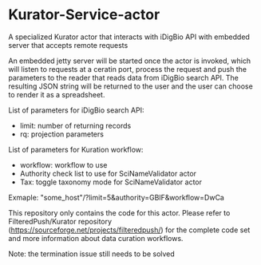 # Kurator-Service-actor
A specialized Kurator actor that interacts with iDigBio API with embedded server that accepts remote requests

An embedded jetty server will be started once the actor is invoked, which will listen to requests at a ceratin port, process the request and push the parameters to the reader that reads data from iDigBio search API. The resulting JSON string will be returned to the user and the user can choose to render it as a spreadsheet.

List of parameters for iDigBio search API:
* limit: number of returning records
* rq: projection parameters

List of parameters for Kuration workflow:
* workflow: workflow to use
* Authority check list to use for SciNameValidator actor
* Tax: toggle taxonomy mode for SciNameValidator actor

Exmaple: "some_host"/?limit=5&authority=GBIF&workflow=DwCa

This repository only contains the code for this actor. Please refer to FilteredPush/Kurator repository (https://sourceforge.net/projects/filteredpush/) for the complete code set and more information about data curation workflows.

Note: the termination issue still needs to be solved
